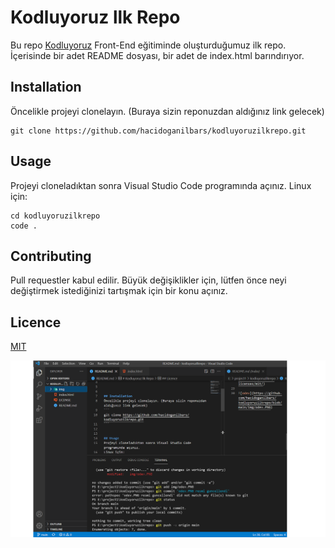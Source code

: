 # Kodluyoruz llk Repo
Bu repo [Kodluyoruz](https://www.kodluyoruz.org/) Front-End eğitiminde oluşturduğumuz ilk repo. İçerisinde bir adet 
README dosyası, bir adet de index.html barındırıyor.  



## Installation
Öncelikle projeyi clonelayın. (Buraya sizin reponuzdan aldığınız link gelecek) 
```
git clone https://github.com/hacidoganilbars/kodluyoruzilkrepo.git
```


## Usage
Projeyi cloneladıktan sonra Visual Studio Code programında açınız.
Linux için:
```
cd kodluyoruzilkrepo 
code .
```

## Contributing
Pull requestler kabul edilir. Büyük değişiklikler için, lütfen önce neyi değiştirmek 
istediğinizi tartışmak için bir konu açınız.


## Licence
[MIT](https://choosealicense.com/licenses/mit/)

![odev](https://github.com/hacidoganilbars/kodluyoruzilkrepo/blob/main/img/odev.PNG)